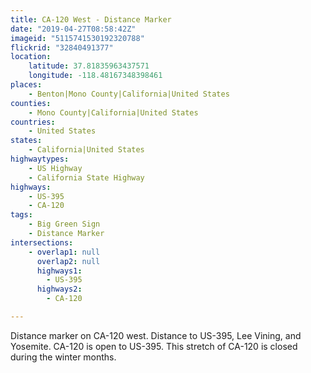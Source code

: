 ```yaml
---
title: CA-120 West - Distance Marker
date: "2019-04-27T08:58:42Z"
imageid: "5115741530192320788"
flickrid: "32840491377"
location:
    latitude: 37.81835963437571
    longitude: -118.48167348398461
places:
    - Benton|Mono County|California|United States
counties:
    - Mono County|California|United States
countries:
    - United States
states:
    - California|United States
highwaytypes:
    - US Highway
    - California State Highway
highways:
    - US-395
    - CA-120
tags:
    - Big Green Sign
    - Distance Marker
intersections:
    - overlap1: null
      overlap2: null
      highways1:
        - US-395
      highways2:
        - CA-120

---
```

Distance marker on CA-120 west.  Distance to US-395, Lee Vining, and Yosemite.  CA-120 is open to US-395.  This stretch of CA-120 is closed during the winter months.